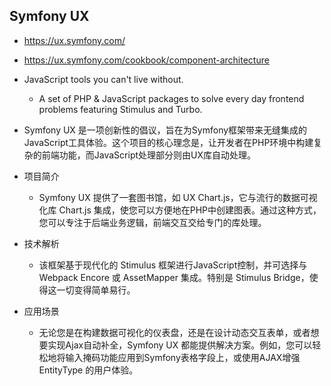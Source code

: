 ## Symfony UX
- https://ux.symfony.com/
- https://ux.symfony.com/cookbook/component-architecture
- JavaScript tools you can't live without.
	- A set of PHP & JavaScript packages to solve every day frontend problems featuring Stimulus and Turbo.
- Symfony UX 是一项创新性的倡议，旨在为Symfony框架带来无缝集成的JavaScript工具体验。这个项目的核心理念是，让开发者在PHP环境中构建复杂的前端功能，而JavaScript处理部分则由UX库自动处理。

- 项目简介
	- Symfony UX 提供了一套图书馆，如 UX Chart.js，它与流行的数据可视化库 Chart.js 集成，使您可以方便地在PHP中创建图表。通过这种方式，您可以专注于后端业务逻辑，前端交互交给专门的库处理。

- 技术解析
	- 该框架基于现代化的 Stimulus 框架进行JavaScript控制，并可选择与 Webpack Encore 或 AssetMapper 集成。特别是 Stimulus Bridge，使得这一切变得简单易行。

- 应用场景
	- 无论您是在构建数据可视化的仪表盘，还是在设计动态交互表单，或者想要实现Ajax自动补全，Symfony UX 都能提供解决方案。例如，您可以轻松地将输入掩码功能应用到Symfony表格字段上，或使用AJAX增强 EntityType 的用户体验。

